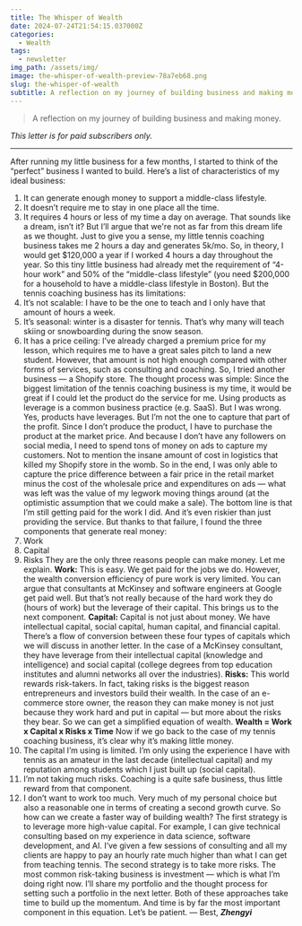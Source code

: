 ```yaml
---
title: The Whisper of Wealth
date: 2024-07-24T21:54:15.037000Z
categories:
  - Wealth
tags:
  - newsletter
img_path: /assets/img/
image: the-whisper-of-wealth-preview-78a7eb68.png
slug: the-whisper-of-wealth
subtitle: A reflection on my journey of building business and making money.
---
```


> A reflection on my journey of building business and making money.

_This letter is for paid subscribers only._

---

After running my little business for a few months, I started to think of the “perfect” business I wanted to build.
Here’s a list of characteristics of my ideal business:

1. It can generate enough money to support a middle-class lifestyle.
2. It doesn’t require me to stay in one place all the time.
3. It requires 4 hours or less of my time a day on average.
   That sounds like a dream, isn’t it?
   But I’ll argue that we're not as far from this dream life as we thought.
   Just to give you a sense, my little tennis coaching business takes me 2 hours a day and generates 5k/mo. So, in theory, I would get $120,000 a year if I worked 4 hours a day throughout the year.
   So this tiny little business had already met the requirement of “4-hour work” and 50% of the “middle-class lifestyle” (you need $200,000 for a household to have a middle-class lifestyle in Boston).
   But the tennis coaching business has its limitations:
4. It’s not scalable: I have to be the one to teach and I only have that amount of hours a week.
5. It’s seasonal: winter is a disaster for tennis. That’s why many will teach skiing or snowboarding during the snow season.
6. It has a price ceiling: I’ve already charged a premium price for my lesson, which requires me to have a great sales pitch to land a new student. However, that amount is not high enough compared with other forms of services, such as consulting and coaching.
   So, I tried another business — a Shopify store.
   The thought process was simple: Since the biggest limitation of the tennis coaching business is my time, it would be great if I could let the product do the service for me. Using products as leverage is a common business practice (e.g. SaaS).
   But I was wrong.
   Yes, products have leverages. But I’m not the one to capture that part of the profit. Since I don’t produce the product, I have to purchase the product at the market price. And because I don’t have any followers on social media, I need to spend tons of money on ads to capture my customers. Not to mention the insane amount of cost in logistics that killed my Shopify store in the womb.
   So in the end, I was only able to capture the price difference between a fair price in the retail market minus the cost of the wholesale price and expenditures on ads — what was left was the value of my legwork moving things around (at the optimistic assumption that we could make a sale).
   The bottom line is that I’m still getting paid for the work I did. And it’s even riskier than just providing the service.
   But thanks to that failure, I found the three components that generate real money:
7. Work
8. Capital
9. Risks
   They are the only three reasons people can make money. Let me explain.
   **Work:** This is easy. We get paid for the jobs we do. However, the wealth conversion efficiency of pure work is very limited. You can argue that consultants at McKinsey and software engineers at Google get paid well. But that’s not really because of the hard work they do (hours of work) but the leverage of their capital. This brings us to the next component.
   **Capital:** Capital is not just about money. We have intellectual capital, social capital, human capital, and financial capital. There’s a flow of conversion between these four types of capitals which we will discuss in another letter. In the case of a McKinsey consultant, they have leverage from their intellectual capital (knowledge and intelligence) and social capital (college degrees from top education institutes and alumni networks all over the industries).
   **Risks:** This world rewards risk-takers. In fact, taking risks is the biggest reason entrepreneurs and investors build their wealth. In the case of an e-commerce store owner, the reason they can make money is not just because they work hard and put in capital — but more about the risks they bear.
   So we can get a simplified equation of wealth.
   **Wealth = Work x Capital x Risks x Time**
   Now if we go back to the case of my tennis coaching business, it’s clear why it’s making little money.
10. The capital I’m using is limited. I’m only using the experience I have with tennis as an amateur in the last decade (intellectual capital) and my reputation among students which I just built up (social capital).
11. I’m not taking much risks. Coaching is a quite safe business, thus little reward from that component.
12. I don’t want to work too much. Very much of my personal choice but also a reasonable one in terms of creating a second growth curve.
    So how can we create a faster way of building wealth?
    The first strategy is to leverage more high-value capital. For example, I can give technical consulting based on my experience in data science, software development, and AI. I’ve given a few sessions of consulting and all my clients are happy to pay an hourly rate much higher than what I can get from teaching tennis.
    The second strategy is to take more risks. The most common risk-taking business is investment — which is what I’m doing right now. I’ll share my portfolio and the thought process for setting such a portfolio in the next letter.
    Both of these approaches take time to build up the momentum. And time is by far the most important component in this equation.
    Let’s be patient.
    —
    Best,
    _**Zhengyi**_

